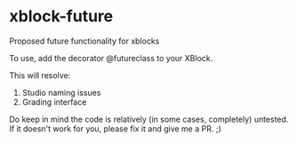 xblock-future
=============

Proposed future functionality for xblocks

To use, add the decorator @futureclass to your XBlock. 

This will resolve: 

1. Studio naming issues
2. Grading interface

Do keep in mind the code is relatively (in some cases, completely)
untested. If it doesn't work for you, please fix it and give me a
PR. ;)